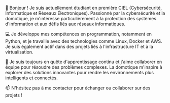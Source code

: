👋 Bonjour ! Je suis actuellement étudiant en première CIEL (Cybersécurité, Informatique et Réseaux Électroniques). Passionné par la cybersécurité et la domotique, je m'intéresse particulièrement à la protection des systèmes d'information et aux défis liés aux réseaux informatiques.

💻 Je développe mes compétences en programmation, notamment en Python, et je travaille avec des technologies comme Linux, Docker et AWS. Je suis également actif dans des projets liés à l'infrastructure IT et à la virtualisation.

🌱 Je suis toujours en quête d'apprentissage continu et j'aime collaborer en équipe pour résoudre des problèmes complexes. La domotique m'inspire à explorer des solutions innovantes pour rendre les environnements plus intelligents et connectés.

📫 N'hésitez pas à me contacter pour échanger ou collaborer sur des projets !
